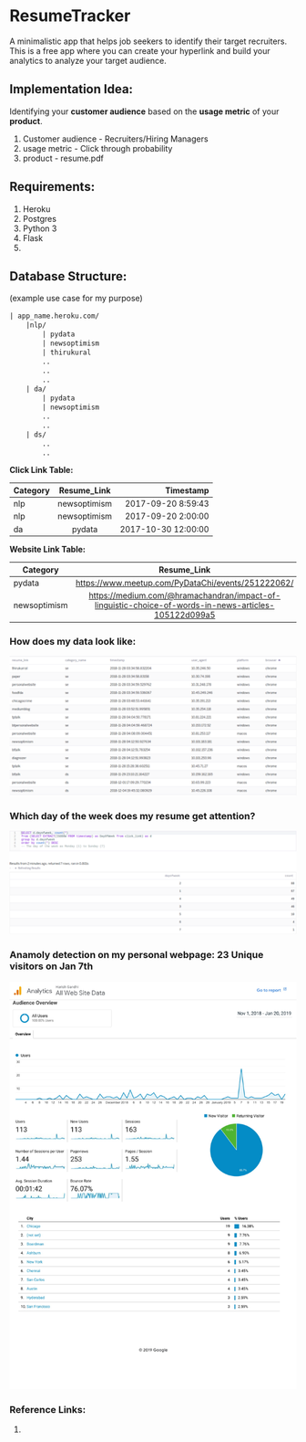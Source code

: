 # ResumeTracker
A minimalistic app that helps job seekers to identify their target recruiters.
This is a free app where you can create your hyperlink and build your analytics to analyze your target audience.


## Implementation Idea:
Identifying your **customer audience** based on the **usage metric** of your **product**.

1. Customer audience - Recruiters/Hiring Managers
2. usage metric - Click through probability
3. product - resume.pdf

## Requirements:
1. Heroku
2. Postgres
3. Python 3
4. Flask
5. 

## Database Structure:
(example use case for my purpose)

    | app_name.heroku.com/
        |nlp/
            | pydata
            | newsoptimism
            | thirukural
            ..
            ..
            ..
        | da/
            | pydata
            | newsoptimism
            ..
            ..
        | ds/
            ..
            ..

**Click Link Table:**


| Category        | Resume_Link           | Timestamp  |
| ------------- |:-------------:| -----:|
| nlp    | newsoptimism | 2017-09-20 8:59:43 |
| nlp      | newsoptimism     |   2017-09-20 2:00:00 |
| da | pydata      |   2017-10-30 12:00:00 |
        
**Website Link Table:**

| Category        | Resume_Link           |
| ------------- |:-------------:|
| pydata    | https://www.meetup.com/PyDataChi/events/251222062/ |
| newsoptimism     | https://medium.com/@hramachandran/impact-of-linguistic-choice-of-words-in-news-articles-105122d099a5    |


### How does my data look like:
![](images/sample.png)

### Which day of the week does my resume get attention?
![](images/which_day_of_week.png)

### Anamoly detection on my personal webpage: 23 Unique visitors on Jan 7th
![](images/web_page_analytics.jpg)

### Reference Links:
1. 